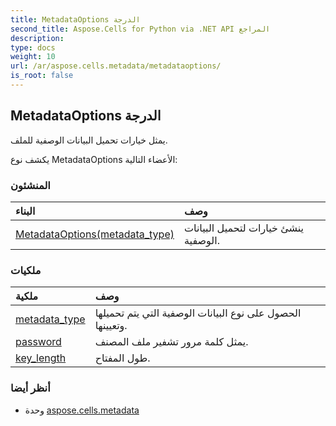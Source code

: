 ```yaml
---
title: MetadataOptions الدرجة
second_title: Aspose.Cells for Python via .NET API المراجع
description:
type: docs
weight: 10
url: /ar/aspose.cells.metadata/metadataoptions/
is_root: false
---
```

##  MetadataOptions الدرجة
يمثل خيارات تحميل البيانات الوصفية للملف.



يكشف نوع MetadataOptions الأعضاء التالية:

###  المنشئون
| البناء| وصف|
| :- | :- |
| [MetadataOptions(metadata_type)](/cells/python-net/ar/aspose.cells.metadata/metadataoptions/__init__/#MetadataType) | ينشئ خيارات لتحميل البيانات الوصفية.|


###  ملكيات
| ملكية| وصف|
| :- | :- |
| [metadata_type](/cells/python-net/ar/aspose.cells.metadata/metadataoptions/metadata_type) | الحصول على نوع البيانات الوصفية التي يتم تحميلها وتعيينها.|
| [password](/cells/python-net/ar/aspose.cells.metadata/metadataoptions/password) | يمثل كلمة مرور تشفير ملف المصنف.|
| [key_length](/cells/python-net/ar/aspose.cells.metadata/metadataoptions/key_length) | طول المفتاح.|



###  أنظر أيضا
* وحدة [aspose.cells.metadata](..)
